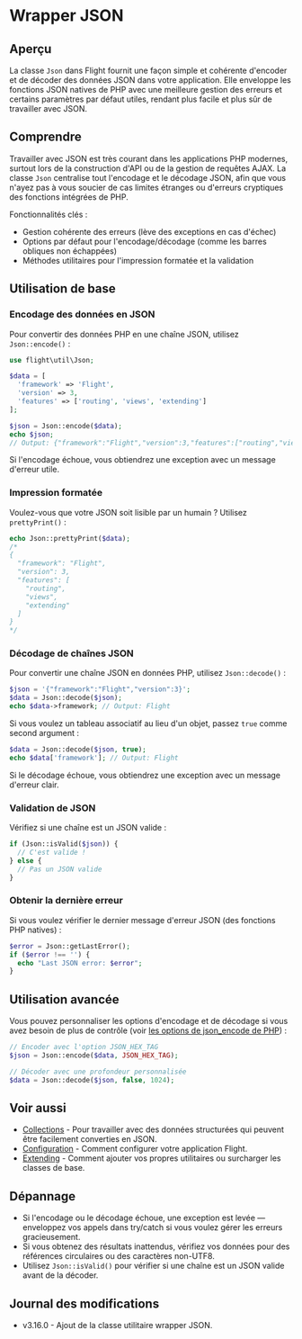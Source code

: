 # Wrapper JSON

## Aperçu

La classe `Json` dans Flight fournit une façon simple et cohérente d'encoder et de décoder des données JSON dans votre application. Elle enveloppe les fonctions JSON natives de PHP avec une meilleure gestion des erreurs et certains paramètres par défaut utiles, rendant plus facile et plus sûr de travailler avec JSON.

## Comprendre

Travailler avec JSON est très courant dans les applications PHP modernes, surtout lors de la construction d'API ou de la gestion de requêtes AJAX. La classe `Json` centralise tout l'encodage et le décodage JSON, afin que vous n'ayez pas à vous soucier de cas limites étranges ou d'erreurs cryptiques des fonctions intégrées de PHP.

Fonctionnalités clés :
- Gestion cohérente des erreurs (lève des exceptions en cas d'échec)
- Options par défaut pour l'encodage/décodage (comme les barres obliques non échappées)
- Méthodes utilitaires pour l'impression formatée et la validation

## Utilisation de base

### Encodage des données en JSON

Pour convertir des données PHP en une chaîne JSON, utilisez `Json::encode()` :

```php
use flight\util\Json;

$data = [
  'framework' => 'Flight',
  'version' => 3,
  'features' => ['routing', 'views', 'extending']
];

$json = Json::encode($data);
echo $json;
// Output: {"framework":"Flight","version":3,"features":["routing","views","extending"]}
```

Si l'encodage échoue, vous obtiendrez une exception avec un message d'erreur utile.

### Impression formatée

Voulez-vous que votre JSON soit lisible par un humain ? Utilisez `prettyPrint()` :

```php
echo Json::prettyPrint($data);
/*
{
  "framework": "Flight",
  "version": 3,
  "features": [
    "routing",
    "views",
    "extending"
  ]
}
*/
```

### Décodage de chaînes JSON

Pour convertir une chaîne JSON en données PHP, utilisez `Json::decode()` :

```php
$json = '{"framework":"Flight","version":3}';
$data = Json::decode($json);
echo $data->framework; // Output: Flight
```

Si vous voulez un tableau associatif au lieu d'un objet, passez `true` comme second argument :

```php
$data = Json::decode($json, true);
echo $data['framework']; // Output: Flight
```

Si le décodage échoue, vous obtiendrez une exception avec un message d'erreur clair.

### Validation de JSON

Vérifiez si une chaîne est un JSON valide :

```php
if (Json::isValid($json)) {
  // C'est valide !
} else {
  // Pas un JSON valide
}
```

### Obtenir la dernière erreur

Si vous voulez vérifier le dernier message d'erreur JSON (des fonctions PHP natives) :

```php
$error = Json::getLastError();
if ($error !== '') {
  echo "Last JSON error: $error";
}
```

## Utilisation avancée

Vous pouvez personnaliser les options d'encodage et de décodage si vous avez besoin de plus de contrôle (voir [les options de json_encode de PHP](https://www.php.net/manual/en/json.constants.php)) :

```php
// Encoder avec l'option JSON_HEX_TAG
$json = Json::encode($data, JSON_HEX_TAG);

// Décoder avec une profondeur personnalisée
$data = Json::decode($json, false, 1024);
```

## Voir aussi

- [Collections](/learn/collections) - Pour travailler avec des données structurées qui peuvent être facilement converties en JSON.
- [Configuration](/learn/configuration) - Comment configurer votre application Flight.
- [Extending](/learn/extending) - Comment ajouter vos propres utilitaires ou surcharger les classes de base.

## Dépannage

- Si l'encodage ou le décodage échoue, une exception est levée — enveloppez vos appels dans try/catch si vous voulez gérer les erreurs gracieusement.
- Si vous obtenez des résultats inattendus, vérifiez vos données pour des références circulaires ou des caractères non-UTF8.
- Utilisez `Json::isValid()` pour vérifier si une chaîne est un JSON valide avant de la décoder.

## Journal des modifications

- v3.16.0 - Ajout de la classe utilitaire wrapper JSON.